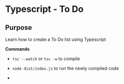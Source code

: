 # Typescript - To Do
## Purpose 
Learn how to create a To Do list using Typescript 

**Commands**
* `tsc --watch` or `tsc -w` to compile 

* `node dist/index.js` to run the newly compiled code 

* 